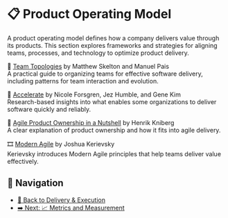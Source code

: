 # 📋 Product Operating Model

A product operating model defines how a company delivers value through its products. This section explores frameworks and strategies for aligning teams, processes, and technology to optimize product delivery.

📘 [Team Topologies](https://www.goodreads.com/book/show/44135420-team-topologies) by Matthew Skelton and Manuel Pais  
A practical guide to organizing teams for effective software delivery, including patterns for team interaction and evolution.

📘 [Accelerate](https://www.goodreads.com/book/show/35747076-accelerate) by Nicole Forsgren, Jez Humble, and Gene Kim  
Research-based insights into what enables some organizations to deliver software quickly and reliably.

📄 [Agile Product Ownership in a Nutshell](https://www.youtube.com/watch?v=502ILHjX9EE) by Henrik Kniberg  
A clear explanation of product ownership and how it fits into agile delivery.

🎞 [Modern Agile](https://www.youtube.com/watch?v=rhCCxx0CXEc) by Joshua Kerievsky  
Kerievsky introduces Modern Agile principles that help teams deliver value effectively.

## 🧭 Navigation

- [🚀 Back to Delivery & Execution](../README.md)
- [➡️ Next: 📈 Metrics and Measurement](metrics-and-measurement.md)
